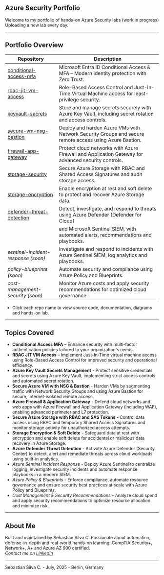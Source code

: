 ## Azure Security Portfolio

Welcome to my portfolio of hands-on Azure Security labs (work in progress) Uploading a new lab every day.

---

## Portfolio Overview

| Repository                                                                                           | Description                                                                                               |
|------------------------------------------------------------------------------------------------------|-----------------------------------------------------------------------------------------------------------|
| [conditional-access-mfa](https://github.com/Azure-Security-Portfolio/conditional-access-mfa)         | Microsoft Entra ID Conditional Access & MFA – Modern identity protection with Zero Trust.                 |
| [rbac-jit-vm-access](https://github.com/Azure-Security-Portfolio/rbac-jit-vm-access)                 | Role-Based Access Control and Just-In-Time Virtual Machine access for least-privilege security.           |
| [keyvault-secrets](https://github.com/Azure-Security-Portfolio/keyvault-secrets)                     | Store and manage secrets securely with Azure Key Vault, including secret rotation and access controls.    |
| [secure-vm-nsg-bastion](https://github.com/Azure-Security-Portfolio/secure-vm-nsg-bastion)           | Deploy and harden Azure VMs with Network Security Groups and secure remote access using Azure Bastion.    |
| [firewall-app-gateway](https://github.com/Azure-Security-Portfolio/firewall-app-gateway)             | Protect cloud networks with Azure Firewall and Application Gateway for advanced security controls.        |
| [storage-security](https://github.com/Azure-Security-Portfolio/storage-security)                     | Secure Azure Storage with RBAC and Shared Access Signatures and audit storage access.                     |
| [storage-encryption](https://github.com/Azure-Security-Portfolio/storage-encryption)                 | Enable encryption at rest and soft delete to protect and recover Azure Storage data.                      |
| [defender-threat-detection](https://github.com/Azure-Security-Portfolio/defender-threat-detection)   | Detect, investigate, and respond to threats using Azure Defender (Defender for Cloud) <br>                |
|                                                                                                      | and Microsoft Sentinel SIEM, with automated alerts, recommendations and playbooks.                        |
| *sentinel-incident-response (soon)*                                                                  | Investigate and respond to incidents with Azure Sentinel SIEM, log analytics and playbooks.               |
| *policy-blueprints (soon)*                                                                           | Automate security and compliance using Azure Policy and Blueprints.                                       |
| *cost-management-security (soon)*                                                                    | Monitor Azure costs and apply security recommendations for optimized cloud governance.                    |

* Click each repo name to view source code, documentation, diagrams and hands-on lab.

---

## Topics Covered

- **Conditional Access MFA** – Enhance security with multi-factor authentication policies tailored to your organization's needs.
- **RBAC JIT VM Access** – Implement Just-In-Time virtual machine access using Role-Based Access Control for improved security and operational efficiency.
- **Azure Key Vault Secrets Management** - Protect sensitive credentials and secrets using Azure Key Vault, implementing strict access controls and automated secret rotation.
- **Secure Azure VM with NSG & Bastion** - Harden VMs by segmenting traffic with Network Security Groups and using Azure Bastion for secure, internet-isolated remote access.
- **Azure Firewall & Application Gateway** - Defend cloud networks and web apps with Azure Firewall and Application Gateway (including WAF), enabling advanced perimeter and L7 protection.
- **Secure Azure Storage with RBAC and SAS Tokens** - Control data access using RBAC and temporary Shared Access Signatures and monitor storage activity for unauthorized access attempts.
- **Storage Encryption & Soft Delete** - Safeguard data at rest with encryption and enable soft delete for accidental or malicious data recovery in Azure Storage.
- **Azure Defender Threat Detection** - Activate Azure Defender (Security Center) to detect, alert and remediate threats across cloud workloads using built-in analytics.
- *Azure Sentinel Incident Response* - Deploy Azure Sentinel to centralize logging, investigate security incidents and automate response playbooks in a modern SIEM.
- *Azure Policy & Blueprints* - Enforce compliance, automate resource governance and ensure security best practices at scale with Azure Policy and Blueprints.
- *Cost Management & Security Recommendations* - Analyze cloud spend and apply security recommendations to optimize resource allocation and minimize risk.

---

## About Me

Built and maintained by Sebastian Silva C. Passionate about automation, defense-in-depth and real-world hands-on learning. 
CompTIA Security+, Network+, A+ and Azure AZ 900 certified.   
*Contact me on [LinkedIn](https://www.linkedin.com/in/sebastiansilc)*

---

Sebastian Silva C. - July, 2025 - Berlin, Germany

